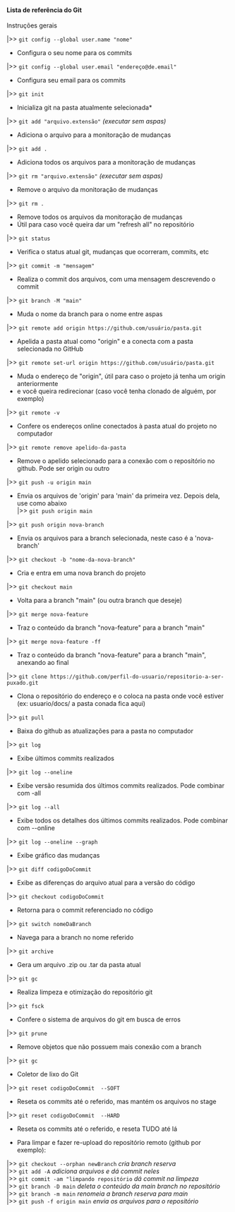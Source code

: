 #### Lista de referência do Git

Instruções gerais

|>> `git config --global user.name "nome"`  
*   Configura o seu nome para os commits  
  
|>> `git config --global user.email "endereço@de.email"`  
*   Configura seu email para os commits  
  
|>>  `git init`  
*   Inicializa git na pasta atualmente selecionada*  
  
|>>  `git add "arquivo.extensão"` *(executar sem aspas)*  
*   Adiciona o arquivo para a monitoração de mudanças  
  
|>>  `git add .`  
*   Adiciona todos os arquivos para a monitoração de mudanças  
  
|>> `git rm "arquivo.extensão"` *(executar sem aspas)*  
*   Remove o arquivo da monitoração de mudanças  
  
|>> `git rm .`  
*   Remove todos os arquivos da monitoração de mudanças  
*   Útil para caso você queira dar um "refresh all" no repositório  
  
|>>  `git status`  
*   Verifica o status atual git, mudanças que ocorreram, commits, etc  
  
|>>  `git commit -m "mensagem"`  
*   Realiza o commit dos arquivos, com uma mensagem descrevendo o commit  
  
|>>  `git branch -M "main"`  
*   Muda o nome da branch para o nome entre aspas  
  
|>>  `git remote add origin https://github.com/usuário/pasta.git`  
*   Apelida a pasta atual como "origin" e a conecta com a pasta selecionada no GitHub  
  
|>> `git remote set-url origin https://github.com/usuário/pasta.git` 
*   Muda o endereço de "origin", útil para caso o projeto já tenha um origin anteriormente  
*   e você queira redirecionar (caso você tenha clonado de alguém, por exemplo)  
  
|>> `git remote -v`  
*   Confere os endereços online conectados à pasta atual do projeto no computador  
  
|>> `git remote remove apelido-da-pasta`  
*   Remove o apelido selecionado para a conexão com o repositório no github. Pode ser origin ou outro
  
|>>  `git push -u origin main`  
*   Envia os arquivos de 'origin' para 'main' da primeira vez. Depois dela, use como abaixo  
|>>  `git push origin main`  
  
|>> `git push origin nova-branch`  
*   Envia os arquivos para a branch selecionada, neste caso é a 'nova-branch'  
  
|>> `git checkout -b "nome-da-nova-branch"`  
*   Cria e entra em uma nova branch do projeto  
  
|>> `git checkout main`  
*   Volta para a branch "main" (ou outra branch que deseje)  
  
|>> `git merge nova-feature`  
*   Traz o conteúdo da branch "nova-feature" para a branch "main"  
  
|>> `git merge nova-feature -ff`  
*   Traz o conteúdo da branch "nova-feature" para a branch "main", anexando ao final  
  
|>> `git clone https://github.com/perfil-do-usuario/repositorio-a-ser-puxado.git`  
*   Clona o repositório do endereço e o coloca na pasta onde você estiver (ex: usuario/docs/ a pasta conada fica aqui)  
  
|>> `git pull`  
*   Baixa do github as atualizações para a pasta no computador  
  
|>> `git log`  
*   Exibe últimos commits realizados  
  
|>> `git log --oneline`  
*   Exibe versão resumida dos últimos commits realizados. Pode combinar com -all  
  
|>> `git log --all`  
*   Exibe todos os detalhes dos últimos commits realizados. Pode combinar com --online  
  
|>> `git log --oneline --graph`  
*   Exibe gráfico das mudanças
  
|>> `git diff codigoDoCommit`  
*   Exibe as diferenças do arquivo atual para a versão do código  
  
|>> `git checkout codigoDoCommit`  
*   Retorna para o commit referenciado no código  
  
|>> `git switch nomeDaBranch`  
*   Navega para a branch no nome referido  
  
|>> `git archive`  
*   Gera um arquivo .zip ou .tar da pasta atual  
  
|>> `git gc`  
*   Realiza limpeza e otimização do repositório git  
  
|>> `git fsck`  
*   Confere o sistema de arquivos do git em busca de erros  
  
|>> `git prune`  
*   Remove objetos que não possuem mais conexão com a branch  
  
|>> `git gc`  
*   Coletor de lixo do Git  
  
|>> `git reset codigoDoCommit  --SOFT`  
*   Reseta os commits até o referido, mas mantém os arquivos no stage   
  
|>> `git reset codigoDoCommit  --HARD`  
*   Reseta os commits até o referido, e reseta TUDO até lá  
  
* Para limpar e fazer re-upload do repositório remoto (github por exemplo):  

|>> `git checkout --orphan newBranch` *cria branch reserva*  
|>> `git add -A` *adiciona arquivos e dá commit neles*  
|>> `git commit -am "limpando repositório` *dá commit na limpeza*  
|>> `git branch -D main` *deleta o conteúdo da main branch no repositório*  
|>> `git branch -m main` *renomeia a branch reserva para main*  
|>> `git push -f origin main` *envia os arquivos para o repositório*  